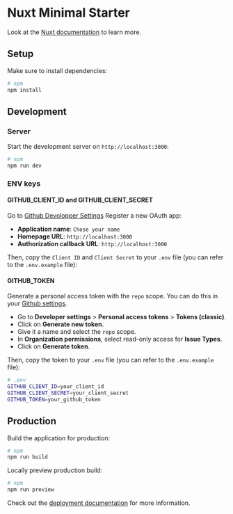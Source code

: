 # Nuxt Minimal Starter

Look at the [Nuxt documentation](https://nuxt.com/docs/getting-started/introduction) to learn more.

## Setup

Make sure to install dependencies:

```bash
# npm
npm install
```

## Development 

### Server

Start the development server on `http://localhost:3000`:

```bash
# npm
npm run dev
```

### ENV keys

#### GITHUB_CLIENT_ID and GITHUB_CLIENT_SECRET
Go to [Github Devolopper Settings](https://github.com/settings/applications/new)
Register a new OAuth app:

- **Application name**: `Chose your name`
- **Homepage URL**: `http://localhost:3000`
- **Authorization callback URL**: `http://localhost:3000`

Then, copy the `Client ID` and `Client Secret` to your `.env` file (you can refer to the `.env.example` file):

#### GITHUB_TOKEN
Generate a personal access token with the `repo` scope. You can do this in your [Github settings](https://github.com/settings/personal-access-tokens).
- Go to **Developer settings** > **Personal access tokens** > **Tokens (classic)**.
- Click on **Generate new token**.
- Give it a name and select the `repo` scope.
- In **Organization permissions**, select read-only access for **Issue Types**.
- Click on **Generate token**.

Then, copy the token to your `.env` file (you can refer to the `.env.example` file):


```bash
# .env
GITHUB_CLIENT_ID=your_client_id
GITHUB_CLIENT_SECRET=your_client_secret
GITHUB_TOKEN=your_github_token
```

## Production

Build the application for production:

```bash
# npm
npm run build
```

Locally preview production build:

```bash
# npm
npm run preview
```

Check out the [deployment documentation](https://nuxt.com/docs/getting-started/deployment) for more information.
